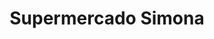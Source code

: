 ---
title: "Supermercado Simona"
url: /el-carmen-de-viboral/supermercado-simona/
shop: Supermarkt
---
